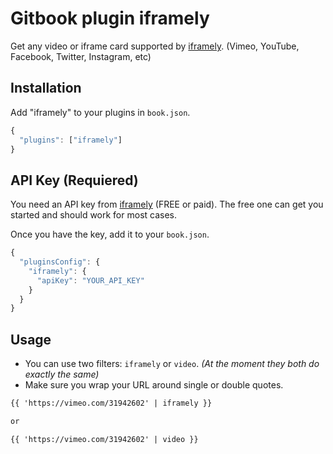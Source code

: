 # Gitbook plugin iframely

Get any video or iframe card supported by [iframely](https://iframely.com). (Vimeo, YouTube, Facebook, Twitter, Instagram, etc)

## Installation
Add "iframely" to your plugins in `book.json`.

```js
{
  "plugins": ["iframely"]
}
```

## API Key (Requiered)
You need an API key from [iframely](https://iframely.com) (FREE or paid).
The free one can get you started and should work for most cases.

Once you have the key, add it to your `book.json`.

```js
{
  "pluginsConfig": {
    "iframely": {
      "apiKey": "YOUR_API_KEY"
    }
  }
}
```

## Usage
- You can use two filters: `iframely` or `video`. *(At the moment they both do exactly the same)*
- Make sure you wrap your URL around single or double quotes.

```md
{{ 'https://vimeo.com/31942602' | iframely }}

or

{{ 'https://vimeo.com/31942602' | video }}
```

